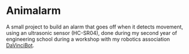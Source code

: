 # Animalarm
A small project to build an alarm that goes off when it detects movement, using an ultrasonic sensor (HC-SR04), done during my second year of engineering school during a workshop with my robotics association [DaVinciBot](https://www.davincibot.fr/).
